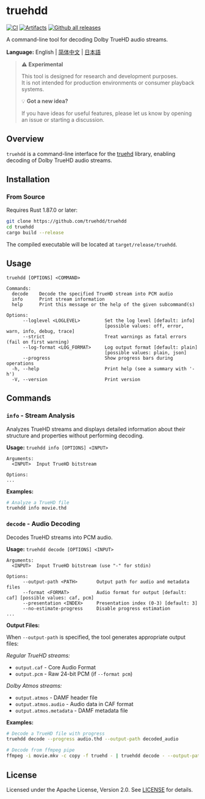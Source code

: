 # truehdd
[![CI](https://github.com/truehdd/truehdd/workflows/CI/badge.svg)](https://github.com/truehdd/truehdd/actions/workflows/ci.yml)
[![Artifacts](https://github.com/truehdd/truehdd/workflows/Artifacts/badge.svg)](https://github.com/truehdd/truehdd/actions/workflows/release.yml)
[![Github all releases](https://img.shields.io/github/downloads/truehdd/truehdd/total.svg)](https://GitHub.com/truehdd/truehdd/releases/)

A command-line tool for decoding Dolby TrueHD audio streams.

**Language:** English | [简体中文](README.zh-CN.md) | [日本語](README.ja.md)

> ⚠️ **Experimental** 
> 
> This tool is designed for research and development purposes.  
> It is not intended for production environments or consumer playback systems.
> 
> 💡 **Got a new idea?**  
> 
> If you have ideas for useful features, please let us know by opening an issue or starting a discussion.


## Overview

`truehdd` is a command-line interface for the [truehd](truehd/) library, enabling decoding of Dolby TrueHD audio streams.

## Installation

### From Source

Requires Rust 1.87.0 or later:

```bash
git clone https://github.com/truehdd/truehdd
cd truehdd
cargo build --release
```

The compiled executable will be located at `target/release/truehdd`.

## Usage

```
truehdd [OPTIONS] <COMMAND>

Commands:
  decode    Decode the specified TrueHD stream into PCM audio
  info      Print stream information
  help      Print this message or the help of the given subcommand(s)

Options:
      --loglevel <LOGLEVEL>         Set the log level [default: info]
                                    [possible values: off, error, warn, info, debug, trace]
      --strict                      Treat warnings as fatal errors (fail on first warning)
      --log-format <LOG_FORMAT>     Log output format [default: plain]
                                    [possible values: plain, json]
      --progress                    Show progress bars during operations
  -h, --help                        Print help (see a summary with '-h')
  -V, --version                     Print version
```

## Commands

### `info` - Stream Analysis

Analyzes TrueHD streams and displays detailed information about their structure and properties without performing decoding.

**Usage:** `truehdd info [OPTIONS] <INPUT>`

```
Arguments:
  <INPUT>  Input TrueHD bitstream

Options:
...
```

**Examples:**
```bash
# Analyze a TrueHD file
truehdd info movie.thd
```

### `decode` - Audio Decoding

Decodes TrueHD streams into PCM audio.

**Usage:** `truehdd decode [OPTIONS] <INPUT>`

```
Arguments:
  <INPUT>  Input TrueHD bitstream (use "-" for stdin)

Options:
      --output-path <PATH>       Output path for audio and metadata files
      --format <FORMAT>          Audio format for output [default: caf] [possible values: caf, pcm]
      --presentation <INDEX>     Presentation index (0-3) [default: 3]
      --no-estimate-progress     Disable progress estimation
...
```

**Output Files:**

When `--output-path` is specified, the tool generates appropriate output files:

*Regular TrueHD streams:*
- `output.caf` - Core Audio Format
- `output.pcm` - Raw 24-bit PCM (if `--format pcm`)

*Dolby Atmos streams:*
- `output.atmos` - DAMF header file
- `output.atmos.audio` - Audio data in CAF format
- `output.atmos.metadata` - DAMF metadata file

**Examples:**
```bash
# Decode a TrueHD file with progress
truehdd decode --progress audio.thd --output-path decoded_audio

# Decode from ffmpeg pipe
ffmpeg -i movie.mkv -c copy -f truehd - | truehdd decode - --output-path audio
```

## License

Licensed under the Apache License, Version 2.0. See [LICENSE](LICENSE) for details.
